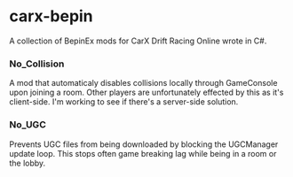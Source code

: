 # carx-bepin
A collection of BepinEx mods for CarX Drift Racing Online wrote in C#.

### No_Collision
A mod that automaticaly disables collisions locally through GameConsole upon joining a room.
Other players are unfortunately effected by this as it's client-side. I'm working to see if there's a server-side solution.
### No_UGC
Prevents UGC files from being downloaded by blocking the UGCManager update loop.
This stops often game breaking lag while being in a room or the lobby.
